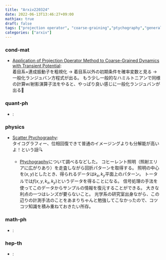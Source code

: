 ```yaml
---
title: "Arxiv220324"
date: 2022-06-13T13:46:27+09:00
mathjax: true
draft: false
tags: ["projection operator", "coarse-graining","ptychography","generalised Langevin"]
categories: ["arxiv"]
---
```

### cond-mat
- [Application of Projection Operator Method to Coarse-Grained Dynamics with Transient Potential](https://arxiv.org/abs/2203.12185):  
着目系+連成振動子を粗視化
→ 着目系以外の初期条件を確率変数と見る
→ 一般化ランジュバン方程式が出る。
もう少し一般的なハミルトニアンで同様の計算w/射影演算子法をやると、やっぱり良い感じに一般化ランジュバンが出る🙆



### quant-ph
- []():  


### physics
- [Scatter Ptychography](https://arxiv.org/abs/2203.12561):  
タイコグラフィー、位相回復できて普通のイメージングよりも分解能が高いよ！という話🔍

  - [Ptychography](https://en.m.wikipedia.org/wiki/Ptychography)について調べるなどした。
  コヒーレント照明（照射エリアに広がりあり）を走査しながら回折パターンを取得する。
  照明の中心を$(x,y)$としたとき、得られるデータは$k _ x, k _ y$平面上のパターン。
  トータルでは$f(x,y,k _ x, k _ y)$というデータを得ることになる。
  信号処理の手法を使ってこのデータからサンプルの情報を復元することができる。
  大きな利点の一つはレンズが要らないこと。
  光学系の研究室出身ながら、この辺りの計測手法のことをあまりちゃんと勉強してこなかったので、コツコツ知識を積み重ねておきたい所存。


### math-ph
- []():  


### hep-th
- []():  
